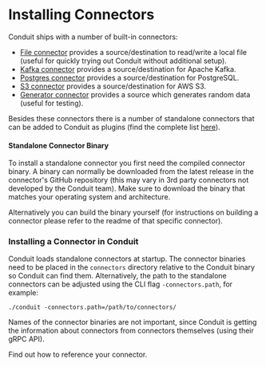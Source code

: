 # Installing Connectors

Conduit ships with a number of built-in connectors:

* [File connector](https://github.com/ConduitIO/conduit-connector-file) provides a source/destination to read/write a local file (useful for quickly trying out Conduit without additional setup).
* [Kafka connector](https://github.com/ConduitIO/conduit-connector-kafka) provides a source/destination for Apache Kafka.
* [Postgres connector](https://github.com/ConduitIO/conduit-connector-postgres) provides a source/destination for PostgreSQL.
* [S3 connector](https://github.com/ConduitIO/conduit-connector-s3) provides a source/destination for AWS S3.
* [Generator connector](https://github.com/ConduitIO/conduit-connector-generator) provides a source which generates random data (useful for testing).

Besides these connectors there is a number of standalone connectors that can be added to Conduit as plugins (find the complete list [here](https://github.com/ConduitIO/conduit/blob/main/docs/connectors.md)).

#### Standalone Connector Binary

To install a standalone connector you first need the compiled connector binary. A binary can normally be downloaded from the latest release in the connector's GitHub repository (this may vary in 3rd party connectors not developed by the Conduit team). Make sure to download the binary that matches your operating system and architecture.

Alternatively you can build the binary yourself (for instructions on building a connector please refer to the readme of that specific connector).

### Installing a Connector in Conduit

Conduit loads standalone connectors at startup. The connector binaries need to be placed in the `connectors` directory relative to the Conduit binary so Conduit can find them. Alternatively, the path to the standalone connectors can be adjusted using the CLI flag `-connectors.path`, for example:

```shell
./conduit -connectors.path=/path/to/connectors/
```

Names of the connector binaries are not important, since Conduit is getting the information about connectors from connectors themselves (using their gRPC API).

Find out how to reference your connector.
